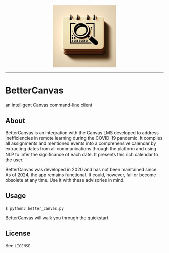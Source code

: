 <p align="center"><img src="https://github.com/nathanbronson/BetterCanvas/blob/main/logo.jpg?raw=true" alt="logo" width="200"/></p>

_____
# BetterCanvas
an intelligent Canvas command-line client

## About
BetterCanvas is an integration with the Canvas LMS developed to address inefficiencies in remote learning during the COVID-19 pandemic. It compiles all assignments and mentioned events into a comprehensive calendar by extracting dates from all communications through the platform and using NLP to infer the significance of each date. It presents this rich calendar to the user.

BetterCanvas was developed in 2020 and has not been maintained since. As of 2024, the app remains functional. It could, however, fail or become obsolete at any time. Use it with these advisories in mind.

## Usage
```
$ python3 better_canvas.py
```
BetterCanvas will walk you through the quickstart.

## License
See `LICENSE`.
